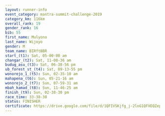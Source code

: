 ```yaml
---
layout: runner-info 
event_category: mantra-summit-challenge-2019 
category_km: 116km 
overall_rank: 19
gender_rank: 16
bib: 55
first_name: Mulyono
last_name: Wijoyo
gender: M
team_name: BIRftBBR
start_(t1): Sat, 05-00-00 am
changar_(t2): Sat, 11-08-36 am
budug_asu_(t3): Sat, 06-38-56 pm
ub_forest_st_(t4): Sat, 09-13-55 pm
wonorejo_1_(t5): Sun, 02-35-10 am
mahapena_(t6): Sun, 05-21-16 am
wonorejo_2_(t7): Sun, 07-59-31 am
mbah_kamad_(t8): Sun, 11-46-25 am
finish_(t9): Sun, 02-38-30 pm
race_time: 33-38-30
status: FINISHER
certificate: https://drive.google.com/file/d/1QFIVSKjfg_j-2loG1QFXEQZepxrOGAh2/view?usp=sharing
---
```


